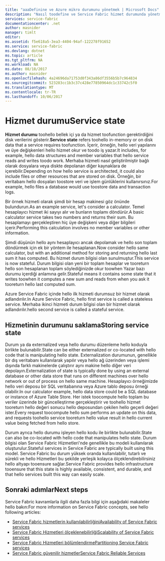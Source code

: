 ```yaml
---
title: "aaaDefinine ve Azure mikro durumunu yönetmek | Microsoft Docs"
description: "Nasıl toodefine ve Service Fabric hizmet durumunda yönetme"
services: service-fabric
documentationcenter: .net
author: masnider
manager: timlt
editor: 
ms.assetid: f5e618a5-3ea3-4404-94af-122278f91652
ms.service: service-fabric
ms.devlang: dotnet
ms.topic: article
ms.tgt_pltfrm: NA
ms.workload: NA
ms.date: 08/18/2017
ms.author: masnider
ms.openlocfilehash: 4a24696da71753d0f343a86df3556b5b7c964834
ms.sourcegitcommit: 523283cc1b3c37c428e77850964dc1c33742c5f0
ms.translationtype: MT
ms.contentlocale: tr-TR
ms.lasthandoff: 10/06/2017
---
```

# <a name="service-state"></a><span data-ttu-id="6b6d6-103">Hizmet durumu</span><span class="sxs-lookup"><span data-stu-id="6b6d6-103">Service state</span></span>
<span data-ttu-id="6b6d6-104">**Hizmet durumu** toohello bellek içi ya da hizmet toofunction gerektirdiğini disk verilerini gösterir.</span><span class="sxs-lookup"><span data-stu-id="6b6d6-104">**Service state** refers toohello in-memory or on disk data that a service requires toofunction.</span></span> <span data-ttu-id="6b6d6-105">İçerir, örneğin, hello veri yapılarını ve üye değişkenleri hello hizmet okur ve toodo iş yazar.</span><span class="sxs-lookup"><span data-stu-id="6b6d6-105">It includes, for example, hello data structures and member variables that hello service reads and writes toodo work.</span></span> <span data-ttu-id="6b6d6-106">Merhaba hizmeti nasıl geliştirilmiştir bağlı olarak dosyalara veya diskte depolanan diğer kaynaklara de içerebilir.</span><span class="sxs-lookup"><span data-stu-id="6b6d6-106">Depending on how hello service is architected, it could also include files or other resources that are stored on disk.</span></span> <span data-ttu-id="6b6d6-107">Örneğin, bir veritabanı hello dosyaları toostore veri ve işlem günlüklerini kullanırsınız.</span><span class="sxs-lookup"><span data-stu-id="6b6d6-107">For example, hello files a database would use toostore data and transaction logs.</span></span>

<span data-ttu-id="6b6d6-108">Bir örnek hizmeti olarak şimdi bir hesap makinesi göz önünde bulundurun.</span><span class="sxs-lookup"><span data-stu-id="6b6d6-108">As an example service, let's consider a calculator.</span></span> <span data-ttu-id="6b6d6-109">Temel hesaplayıcı hizmet iki sayıyı alır ve bunların toplamı döndürür.</span><span class="sxs-lookup"><span data-stu-id="6b6d6-109">A basic calculator service takes two numbers and returns their sum.</span></span> <span data-ttu-id="6b6d6-110">Bu hesaplamayı gerçekleştiren hiç üye değişkeni veya diğer bilgileri içerir.</span><span class="sxs-lookup"><span data-stu-id="6b6d6-110">Performing this calculation involves no member variables or other information.</span></span>

<span data-ttu-id="6b6d6-111">Şimdi düşünün hello aynı hesaplayıcı ancak depolamak ve hello son toplam döndürmek için ek bir yöntem ile hesaplanan.</span><span class="sxs-lookup"><span data-stu-id="6b6d6-111">Now consider hello same calculator, but with an additional method for storing and returning hello last sum it has computed.</span></span> <span data-ttu-id="6b6d6-112">Bu hizmet durum bilgisi olan sunulmuştur.</span><span class="sxs-lookup"><span data-stu-id="6b6d6-112">This service is now stateful.</span></span> <span data-ttu-id="6b6d6-113">Durum bilgisi olan yeni bir toplam hesaplar ve tooreturn hello son hesaplanan toplam söylediğinizde okur toowhen Yazar bazı durumu içerdiği anlamına gelir.</span><span class="sxs-lookup"><span data-stu-id="6b6d6-113">Stateful means it contains some state that it writes toowhen it computes a new sum and reads from when you ask it tooreturn hello last computed sum.</span></span>

<span data-ttu-id="6b6d6-114">Azure Service Fabric içinde hello ilk hizmeti durumsuz bir hizmet olarak adlandırılır.</span><span class="sxs-lookup"><span data-stu-id="6b6d6-114">In Azure Service Fabric, hello first service is called a stateless service.</span></span> <span data-ttu-id="6b6d6-115">Merhaba ikinci hizmeti durum bilgisi olan bir hizmet olarak adlandırılır.</span><span class="sxs-lookup"><span data-stu-id="6b6d6-115">hello second service is called a stateful service.</span></span>

## <a name="storing-service-state"></a><span data-ttu-id="6b6d6-116">Hizmetinin durumunu saklama</span><span class="sxs-lookup"><span data-stu-id="6b6d6-116">Storing service state</span></span>
<span data-ttu-id="6b6d6-117">Durum ya da externalized veya hello durumu düzenleme hello koduyla birlikte bulunabilir.</span><span class="sxs-lookup"><span data-stu-id="6b6d6-117">State can be either externalized or co-located with hello code that is manipulating hello state.</span></span> <span data-ttu-id="6b6d6-118">Externalization durumunun, genellikle bir dış veritabanı kullanılarak yapılır veya hello ağ üzerinden veya işlemi dışında farklı makinelerde çalıştırır aynı makine hello diğer veri depolayın.</span><span class="sxs-lookup"><span data-stu-id="6b6d6-118">Externalization of state is typically done by using an external database or other data store that runs on different machines over hello network or out of process on hello same machine.</span></span> <span data-ttu-id="6b6d6-119">Hesaplayıcı örneğimizde hello veri deposu bir SQL veritabanına veya Azure tablo deposu örneği olabilir.</span><span class="sxs-lookup"><span data-stu-id="6b6d6-119">In our calculator example, hello data store could be a SQL database or instance of Azure Table Store.</span></span> <span data-ttu-id="6b6d6-120">Her istek toocompute hello toplam bu veriler üzerinde bir güncelleştirme gerçekleştirir ve toohello hizmet tooreturn hello değeri sonucu hello deposundan çekilen hello geçerli değeri ister.</span><span class="sxs-lookup"><span data-stu-id="6b6d6-120">Every request toocompute hello sum performs an update on this data, and requests toohello service tooreturn hello value result in hello current value being fetched from hello store.</span></span> 

<span data-ttu-id="6b6d6-121">Durum ayrıca hello durumu işleyen hello kodu ile birlikte bulunabilir.</span><span class="sxs-lookup"><span data-stu-id="6b6d6-121">State can also be co-located with hello code that manipulates hello state.</span></span> <span data-ttu-id="6b6d6-122">Durum bilgisi olan Service Fabric Hizmetleri'nde genellikle bu modeli kullanılarak oluşturulur.</span><span class="sxs-lookup"><span data-stu-id="6b6d6-122">Stateful services in Service Fabric are typically built using this model.</span></span> <span data-ttu-id="6b6d6-123">Service Fabric bu durum yüksek oranda kullanılabilir, tutarlı ve sürekli ve hello Hizmetleri bu şekilde yerleşik kolayca ölçeklendirebilirsiniz hello altyapı tooensure sağlar.</span><span class="sxs-lookup"><span data-stu-id="6b6d6-123">Service Fabric provides hello infrastructure tooensure that this state is highly available, consistent, and durable, and that hello services built this way can easily scale.</span></span>

## <a name="next-steps"></a><span data-ttu-id="6b6d6-124">Sonraki adımlar</span><span class="sxs-lookup"><span data-stu-id="6b6d6-124">Next steps</span></span>
<span data-ttu-id="6b6d6-125">Service Fabric kavramlarla ilgili daha fazla bilgi için aşağıdaki makaleler hello bakın:</span><span class="sxs-lookup"><span data-stu-id="6b6d6-125">For more information on Service Fabric concepts, see hello following articles:</span></span>

* [<span data-ttu-id="6b6d6-126">Service Fabric hizmetlerin kullanılabilirliğini</span><span class="sxs-lookup"><span data-stu-id="6b6d6-126">Availability of Service Fabric services</span></span>](service-fabric-availability-services.md)
* [<span data-ttu-id="6b6d6-127">Service Fabric Hizmetleri ölçeklenebilirliği</span><span class="sxs-lookup"><span data-stu-id="6b6d6-127">Scalability of Service Fabric services</span></span>](service-fabric-concepts-scalability.md)
* [<span data-ttu-id="6b6d6-128">Service Fabric Hizmetleri bölümlendirme</span><span class="sxs-lookup"><span data-stu-id="6b6d6-128">Partitioning Service Fabric services</span></span>](service-fabric-concepts-partitioning.md)
* [<span data-ttu-id="6b6d6-129">Service Fabric güvenilir hizmetler</span><span class="sxs-lookup"><span data-stu-id="6b6d6-129">Service Fabric Reliable Services</span></span>](service-fabric-reliable-services-introduction.md)
